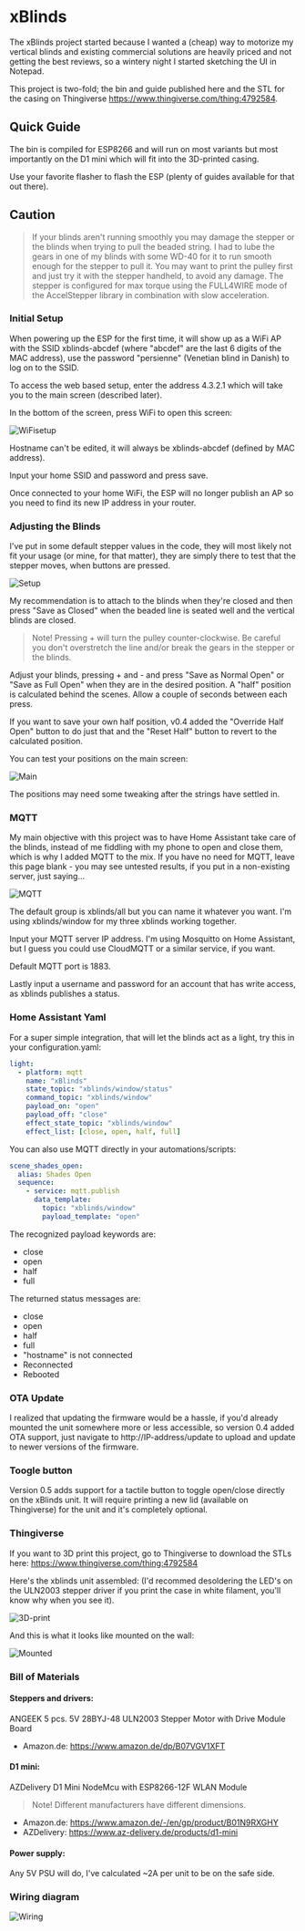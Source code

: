 # xBlinds

The xBlinds project started because I wanted a (cheap) way to motorize my vertical blinds and existing commercial solutions are heavily priced and not getting the best reviews, so a wintery night I started sketching the UI in Notepad.

This project is two-fold; the bin and guide published here and the STL for the casing on Thingiverse https://www.thingiverse.com/thing:4792584.

## Quick Guide

The bin is compiled for ESP8266 and will run on most variants but most importantly on the D1 mini which will fit into the 3D-printed casing.

Use your favorite flasher to flash the ESP (plenty of guides available for that out there).

## Caution

> If your blinds aren't running smoothly you may damage the stepper or the blinds when trying to pull the beaded string. I had to lube the gears in one of my blinds with some WD-40 for it to run smooth enough for the stepper to pull it. You may want to print the pulley first and just try it with the stepper handheld, to avoid any damage.
> The stepper is configured for max torque using the FULL4WIRE mode of the AccelStepper library in combination with slow acceleration.

### Initial Setup

When powering up the ESP for the first time, it will show up as a WiFi AP with the SSID xblinds-abcdef (where "abcdef" are the last 6 digits of the MAC address), use the password "persienne" (Venetian blind in Danish) to log on to the SSID.

To access the web based setup, enter the address 4.3.2.1 which will take you to the main screen (described later).

In the bottom of the screen, press WiFi to open this screen:

![WiFisetup](images/xblinds-wifi.jpeg)

Hostname can't be edited, it will always be xblinds-abcdef (defined by MAC address).

Input your home SSID and password and press save.

Once connected to your home WiFi, the ESP will no longer publish an AP so you need to find its new IP address in your router.

### Adjusting the Blinds

I've put in some default stepper values in the code, they will most likely not fit your usage (or mine, for that matter), they are simply there to test that the stepper moves, when buttons are pressed.

![Setup](images/xblinds-setup.jpeg)

My recommendation is to attach to the blinds when they're closed and then press "Save as Closed" when the beaded line is seated well and the vertical blinds are closed.

> Note!
> Pressing + will turn the pulley counter-clockwise. Be careful you don't overstretch the line and/or break the gears in the stepper or the blinds.

Adjust your blinds, pressing + and - and press "Save as Normal Open" or "Save as Full Open" when they are in the desired position. A "half" position is calculated behind the scenes. Allow a couple of seconds between each press.

If you want to save your own half position, v0.4 added the "Override Half Open" button to do just that and the "Reset Half" button to revert to the calculated position.

You can test your positions on the main screen:

![Main](images/xblinds.jpeg)

The positions may need some tweaking after the strings have settled in.

### MQTT

My main objective with this project was to have Home Assistant take care of the blinds, instead of me fiddling with my phone to open and close them, which is why I added MQTT to the mix. If you have no need for MQTT, leave this page blank - you may see untested results, if you put in a non-existing server, just saying...


![MQTT](images/xblinds-mqtt.jpeg)

The default group is xblinds/all but you can name it whatever you want. I'm using xblinds/window for my three xblinds working together.

Input your MQTT server IP address. I'm using Mosquitto on Home Assistant, but I guess you could use CloudMQTT or a similar service, if you want.

Default MQTT port is 1883.

Lastly input a username and password for an account that has write access, as xblinds publishes a status.

### Home Assistant Yaml

For a super simple integration, that will let the blinds act as a light, try this in your configuration.yaml:

```yaml
light:
  - platform: mqtt
    name: "xBlinds"
    state_topic: "xblinds/window/status"
    command_topic: "xblinds/window"
    payload_on: "open"
    payload_off: "close"
    effect_state_topic: "xblinds/window"
    effect_list: [close, open, half, full]
```
You can also use MQTT directly in your automations/scripts:

```yaml
scene_shades_open:
  alias: Shades Open
  sequence:
    - service: mqtt.publish
      data_template:
        topic: "xblinds/window"
        payload_template: "open"
```

The recognized payload keywords are:
- close
- open
- half
- full

The returned status messages are:
- close
- open
- half
- full
- "hostname" is not connected
- Reconnected
- Rebooted

### OTA Update

I realized that updating the firmware would be a hassle, if you'd already mounted the unit somewhere more or less accessible, so version 0.4 added OTA support, just navigate to http://IP-address/update to upload and update to newer versions of the firmware.


### Toogle button

Version 0.5 adds support for a tactile button to toggle open/close directly on the xBlinds unit. It will require printing a new lid (available on Thingiverse) for the unit and it's completely optional.


### Thingiverse

If you want to 3D print this project, go to Thingiverse to download the STLs here: https://www.thingiverse.com/thing:4792584

Here's the xblinds unit assembled: (I'd recommed desoldering the LED's on the ULN2003 stepper driver if you print the case in white filament, you'll know why when you see it).

![3D-print](images/xblinds-open.jpg)

And this is what it looks like mounted on the wall:

![Mounted](images/xblinds-mounted.jpg)


### Bill of Materials

#### Steppers and drivers:
ANGEEK 5 pcs. 5V 28BYJ-48 ULN2003 Stepper Motor with Drive Module Board

* Amazon.de: https://www.amazon.de/dp/B07VGV1XFT


#### D1 mini:
AZDelivery D1 Mini NodeMcu with ESP8266-12F WLAN Module

> Note!
> Different manufacturers have different dimensions.

* Amazon.de: https://www.amazon.de/-/en/gp/product/B01N9RXGHY
* AZDelivery: https://www.az-delivery.de/products/d1-mini


#### Power supply:
Any 5V PSU will do, I've calculated ~2A per unit to be on the safe side.


### Wiring diagram

![Wiring](images/diagram.jpg)

